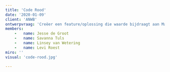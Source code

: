 ```yaml
---
title: 'Code Rood'
date: '2020-01-09'
client: 'ANWB'
ontwerpvraag: 'Creëer een feature/oplossing die waarde bijdraagt aan Marktplaats, dit kan een stap vooruit zijn vanuit gebruiker, design of business perspectief.'
members:
    -   name: Jesse de Groot
    -   name: Savanna Tuls
    -   name: Linsey van Wetering
    -   name: Levi Roest
miro: '' 
visual: 'code-rood.jpg'

---
```





